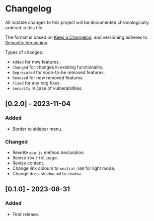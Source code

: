 # Changelog
All notable changes to this project will be documented chronologically ordered
in this file.

The format is based on [Keep a Changelog](https://keepachangelog.com/en/1.0.0/),
and versioning adheres to [Semantic Versioning](https://semver.org/spec/v2.0.0.html).

Types of changes:
* `Added` for new features.
* `Changed` for changes in existing functionality.
* `Deprecated` for soon-to-be removed features.
* `Removed` for now removed features.
* `Fixed` for any bug fixes.
* `Security` in case of vulnerabilities.

## [0.2.0] - 2023-11-04
### Added
- Border to sidebar menu.

### Changed
- Rewrite `app.js` method declaration.
- Revise `404.html` page.
- Revise content.
- Change link colours to `neutral-500` for light mode.
- Change `drop-shadow-md` to `shadow`.

## [0.1.0] - 2023-08-31
### Added
- First release.